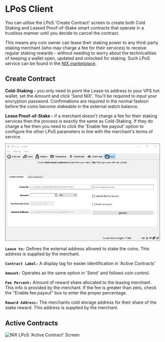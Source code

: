 # LPoS Client

You can utilise the LPoS 'Create Contract' screen to create both Cold Staking and Leased Proof-of-Stake smart contracts that operate in a trustless manner until you decide to cancel the contract. 

This means any coin owner can lease their staking power to any third-party staking merchant \(who may charge a fee for their services\) to receive regular staking rewards - without needing to worry about the technicalities of keeping a wallet open, updated and unlocked for staking. Such LPoS service can be found in the [NIX marketplace](https://nixplatform.io/marketplace).

## Create Contract 

**Cold-Staking -** you only need to point the Lease-to address to your VPS hot wallet, set the Amount and click 'Send NIX'. You'll be required to input your encryption password. Confirmations are required in the normal fashion before the coins become stakeable in the external watch balance.

**Lease Proof-of-Stake -** if a merchant doesn't charge a fee for their staking services then the process is exactly the same as Cold-Staking. If they do charge a fee then you need to click the 'Enable fee payout' option to configure the other LPoS parameters in line with the merchant's terms of service.

![NIX LPoS &apos;Create Contract&apos; Screen](../../.gitbook/assets/lpos-create.PNG)

**`Lease to:`** Defines the external address allowed to stake the coins. This address is supplied by the merchant.

**`Contract Label:`** A display tag for easier identification in 'Active Contracts'

**`Amount:`** Operates as the same option in 'Send' and follows coin control.

**`Fee Percent:`** Amount of reward share allocated to the leasing merchant. This info is provided by the merchant. If the fee is greater than zero, check the "Enable fee payout" box to enter the proper percentage.

**`Reward Address:`** The merchants cold storage address for their share of the stake reward. This address is supplied by the merchant.

## Active Contracts

![NIX LPoS &apos;Active Contract&apos; Screen](https://lh6.googleusercontent.com/PJmItHhSOiRKmdO9rOvCMImoZKV8dFvUJyRfDoY_Zhi533k6LJPxdM9ImYZ6U-igIsmF0a62xM-8mGlgK-zcckkBITnWKTlBkrCo_qrEh0WSgeqI__HqcjWu0_QvrR0muC6a2P1-)


